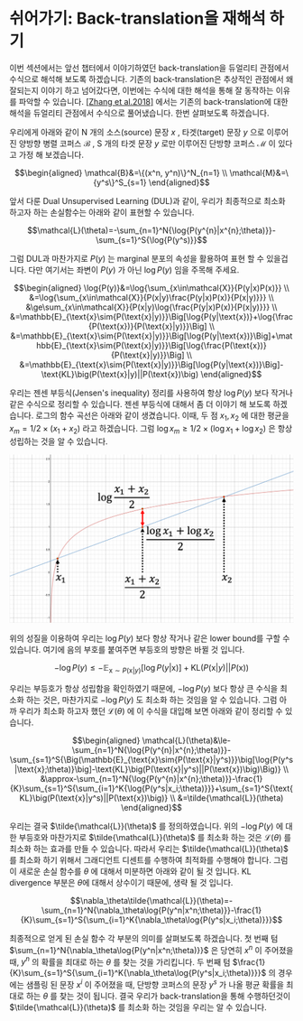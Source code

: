 # 쉬어가기: Back-translation을 재해석 하기

이번 섹션에서는 앞선 챕터에서 이야기하였던 back-translation을 듀얼리티 관점에서 수식으로 해석해 보도록 하겠습니다. 기존의 back-translation은 추상적인 관점에서 왜 잘되는지 이야기 하고 넘어갔다면, 이번에는 수식에 대한 해석을 통해 잘 동작하는 이유를 파악할 수 있습니다. [[Zhang et al.2018]](https://arxiv.org/abs/1803.00353) 에서는 기존의 back-translation에 대한 해석을 듀얼리티 관점에서 수식으로 풀어냈습니다. 한번 살펴보도록 하겠습니다.

우리에게 아래와 같이 N 개의 소스(source) 문장 $x$ , 타겟(target) 문장 $y$ 으로 이루어진 양방향 병렬 코퍼스 $\mathcal{B}$ , S 개의 타겟 문장 $y$ 로만 이루어진 단방향 코퍼스 $\mathcal{M}$ 이 있다고 가정 해 보겠습니다.

$$\begin{aligned}
\mathcal{B}&=\{(x^n, y^n)\}^N_{n=1} \\
\mathcal{M}&=\{y^s\}^S_{s=1}
\end{aligned}$$

앞서 다룬 Dual Unsupervised Learning (DUL)과 같이, 우리가 최종적으로 최소화 하고자 하는 손실함수는 아래와 같이 표현할 수 있습니다.

$$\mathcal{L}(\theta)=-\sum_{n=1}^N{\log{P(y^{n}|x^{n};\theta)}}-\sum_{s=1}^S{\log{P(y^s)}}$$

그럼 DUL과 마찬가지로 $P(y)$ 는 marginal 분포의 속성을 활용하여 표현 할 수 있을겁니다. 다만 여기서는 좌변이 $P(y)$ 가 아닌 $\log{P(y)}$ 임을 주목해 주세요.

$$\begin{aligned}
\log{P(y)}&=\log{\sum_{x\in\mathcal{X}}{P(y|x)P(x)}} \\
&=\log{\sum_{x\in\mathcal{X}}{P(x|y)\frac{P(y|x)P(x)}{P(x|y)}}} \\
&\ge\sum_{x\in\mathcal{X}}{P(x|y)\log{\frac{P(y|x)P(x)}{P(x|y)}}} \\
&=\mathbb{E}_{\text{x}\sim{P(\text{x}|y)}}\Big[\log{P(y|\text{x})}+\log{\frac{P(\text{x})}{P(\text{x}|y)}}\Big] \\
&=\mathbb{E}_{\text{x}\sim{P(\text{x}|y)}}\Big[\log{P(y|\text{x})}\Big]+\mathbb{E}_{\text{x}\sim{P(\text{x}|y)}}\Big[\log{\frac{P(\text{x})}{P(\text{x}|y)}}\Big] \\
&=\mathbb{E}_{\text{x}\sim{P(\text{x}|y)}}\Big[\log{P(y|\text{x})}\Big]-\text{KL}\big(P(\text{x}|y)||P(\text{x})\big)
\end{aligned}$$

우리는 젠센 부등식(Jensen's inequality) 정리를 사용하여 항상 $\log{P(y)}$ 보다 작거나 같은 수식으로 정리할 수 있습니다. 젠센 부등식에 대해서 좀 더 이야기 해 보도록 하겠습니다. 로그의 함수 곡선은 아래와 같이 생겼습니다. 이때, 두 점 $x_1, x_2$ 에 대한 평균을 $x_m=1/2\times(x_1+x_2)$ 라고 하겠습니다. 그럼 $\log{x_m}\ge1/2\times(\log{x_1}+\log{x_2})$ 은 항상 성립하는 것을 알 수 있습니다.

![젠슨스 부등식의 예](../assets/duality-jensens_inequality.png)

위의 성질을 이용하여 우리는 $\log{P(y)}$ 보다 항상 작거나 같은 lower bound를 구할 수 있습니다. 여기에 음의 부호를 붙여주면 부등호의 방향은 바뀔 것 입니다.

$$-\log{P(y)}\le-\mathbb{E}_{\text{x}\sim{P(\text{x}|y)}}\Big[\log{P(y|\text{x})}\Big]+\text{KL}\big(P(\text{x}|y)||P(\text{x})\big)$$

우리는 부등호가 항상 성립함을 확인하였기 때문에, $-\log{P(y)}$ 보다 항상 큰 수식을 최소화 하는 것은, 마찬가지로 $-\log{P(y)}$ 도 최소화 하는 것임을 알 수 있습니다. 그럼 아까 우리가 최소화 하고자 했던 $\mathcal{L}(\theta)$ 에 이 수식을 대입해 보면 아래와 같이 정리할 수 있습니다.

$$\begin{aligned}
\mathcal{L}(\theta)&\le-\sum_{n=1}^N{\log{P(y^{n}|x^{n};\theta)}}-\sum_{s=1}^S{\Big(\mathbb{E}_{\text{x}\sim{P(\text{x}|y^s)}}\big[\log{P(y^s|\text{x};\theta)}\big]-\text{KL}\big(P(\text{x}|y^s)||P(\text{x})\big)\Big)} \\
&\approx-\sum_{n=1}^N{\log{P(y^{n}|x^{n};\theta)}}-\frac{1}{K}\sum_{s=1}^S{\sum_{i=1}^K{\log{P(y^s|x_i;\theta)}}}+\sum_{s=1}^S{\text{KL}\big(P(\text{x}|y^s)||P(\text{x})\big)} \\
&=\tilde{\mathcal{L}}(\theta)
\end{aligned}$$

우리는 결국 $\tilde{\mathcal{L}}(\theta)$ 를 정의하였습니다. 위의 $-\log{P(y)}$ 에 대한 부등호와 마찬가지로 $\tilde{\mathcal{L}}(\theta)$ 를 최소화 하는 것은 $\mathcal{L}(\theta)$ 를 최소화 하는 효과를 만들 수 있습니다. 따라서 우리는 $\tilde{\mathcal{L}}(\theta)$ 를 최소화 하기 위해서 그래디언트 디센트를 수행하여 최적화를 수행해야 합니다. 그럼 이 새로운 손실 함수를 $\theta$ 에 대해서 미분하면 아래와 같이 될 것 입니다. KL divergence 부분은 $\theta$에 대해서 상수이기 때문에, 생략 될 것 입니다. 

$$\nabla_\theta\tilde{\mathcal{L}}(\theta)=-\sum_{n=1}^N{\nabla_\theta\log{P(y^n|x^n;\theta)}}-\frac{1}{K}\sum_{s=1}^S{\sum_{i=1}^K{\nabla_\theta\log{P(y^s|x_i;\theta)}}}$$

최종적으로 얻게 된 손실 함수 각 부분의 의미를 살펴보도록 하겠습니다. 첫 번째 텀 $\sum_{n=1}^N{\nabla_\theta\log{P(y^n|x^n;\theta)}}$ 은 당연히 $x^n$ 이 주어졌을 때, $y^n$ 의 확률을 최대로 하는 $\theta$ 를 찾는 것을 가리킵니다. 두 번째 텀 $\frac{1}{K}\sum_{s=1}^S{\sum_{i=1}^K{\nabla_\theta\log{P(y^s|x_i;\theta)}}}$ 의 경우에는 샘플링 된 문장 $x^i$ 이 주어졌을 때, 단방향 코퍼스의 문장 $y^s$ 가 나올 평균 확률을 최대로 하는 $\theta$ 를 찾는 것이 됩니다. 결국 우리가 back-translation을 통해 수행하던것이 $\tilde{\mathcal{L}}(\theta)$ 를 최소화 하는 것임을 우리는 알 수 있습니다.
